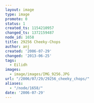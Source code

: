 ```yaml
---
layout: image
type: image
promote: 0
status: 1
created_ts: 1154210957
changed_ts: 1372159487
node_id: 1658
title: 29256 Cheeky-Chops
author: anj
created: '2006-07-29'
changed: '2013-06-25'
tags:
  - Eilidh
images:
  - image/images/IMG_9256.JPG
url: "/2006/07/29/29256_cheeky_chops/"
aliases:
  - "/node/1658/"
date: '2006-07-29'
---
```


